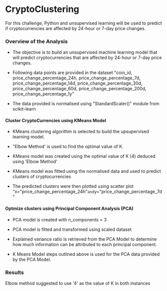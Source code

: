 # CryptoClustering

For this challenge, Python and unsupervised learning will be used to predict if cryptocurrencies are affected by 24-hour or 7-day price changes.

### Overview of the Analysis

* The objective is to build an unsupervised machine learning model that will predict cryptocurrencies that are affected by 24-hour or 7-day price changes.

* Following data points are provided in the dataset "coin_id, price_change_percentage_24h, price_change_percentage_7d, price_change_percentage_14d, price_change_percentage_30d, price_change_percentage_60d, price_change_percentage_200d, price_change_percentage_1y"

* The data provided is normalised using "StandardScaler()" module from scikit-learn

#### Cluster CryptoCurrencies using KMeans Model

* KMeans clustering algorithm is selected to build the upsupervised learning model.
   
* "Elbow Method' is used to find the optimal value of K.

* KMeans model was created using the optimal value of K (4) deduced using 'Elbow Method'

* KMeans model was fitted using the normalised data and used to predict clusters of cryptocurrencies

* The predicted clusters were then plotted using scatter plot "x="price_change_percentage_24h"` and `y="price_change_percentage_7d"

#### Optmize clusters using Principal Component Analysis (PCA)

* PCA model is created with n_components = 3

* PCA model is fitted and transformed using scaled dataset

* Explained variance ratio is retrieved from the PCA Model to determine how much information can be attributed to each principal component.

* K Means Model steps outlined above is used for the PCA data provided by the PCA Model.

### Results

Elbow method suggested to use '4' as the value of K in both instances 



